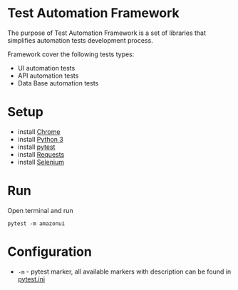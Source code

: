 # Test Automation Framework

The purpose of Test Automation Framework is a set of libraries that simplifies automation tests development process.

Framework cover the following tests types:

- UI automation tests
- API automation tests
- Data Base automation tests

# Setup

- install [Chrome](https://www.google.com/intl/uk/chrome/)
- install [Python 3](https://www.python.org/downloads/)
- install [pytest](https://docs.pytest.org/en/7.1.x/getting-started.html)
- install [Requests](https://requests.readthedocs.io/en/latest/user/install/%23install)
- install [Selenium](https://selenium-python.readthedocs.io/installation.html)

# Run

Open terminal and run
```
pytest -m amazonui
```

# Configuration

- `-m` - pytest marker, all available markers with description can be found in [pytest.ini](pytest.ini)
